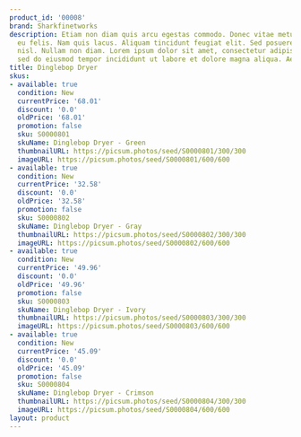 ```yaml
---
product_id: '00008'
brand: Sharkfinetworks
description: Etiam non diam quis arcu egestas commodo. Donec vitae metus. Curabitur
  eu felis. Nam quis lacus. Aliquam tincidunt feugiat elit. Sed posuere vestibulum
  nisl. Nullam non diam. Lorem ipsum dolor sit amet, consectetur adipisicing elit,
  sed do eiusmod tempor incididunt ut labore et dolore magna aliqua. Aenean sed turpis.
title: Dinglebop Dryer
skus:
- available: true
  condition: New
  currentPrice: '68.01'
  discount: '0.0'
  oldPrice: '68.01'
  promotion: false
  sku: S0000801
  skuName: Dinglebop Dryer - Green
  thumbnailURL: https://picsum.photos/seed/S0000801/300/300
  imageURL: https://picsum.photos/seed/S0000801/600/600
- available: true
  condition: New
  currentPrice: '32.58'
  discount: '0.0'
  oldPrice: '32.58'
  promotion: false
  sku: S0000802
  skuName: Dinglebop Dryer - Gray
  thumbnailURL: https://picsum.photos/seed/S0000802/300/300
  imageURL: https://picsum.photos/seed/S0000802/600/600
- available: true
  condition: New
  currentPrice: '49.96'
  discount: '0.0'
  oldPrice: '49.96'
  promotion: false
  sku: S0000803
  skuName: Dinglebop Dryer - Ivory
  thumbnailURL: https://picsum.photos/seed/S0000803/300/300
  imageURL: https://picsum.photos/seed/S0000803/600/600
- available: true
  condition: New
  currentPrice: '45.09'
  discount: '0.0'
  oldPrice: '45.09'
  promotion: false
  sku: S0000804
  skuName: Dinglebop Dryer - Crimson
  thumbnailURL: https://picsum.photos/seed/S0000804/300/300
  imageURL: https://picsum.photos/seed/S0000804/600/600
layout: product
---
```

